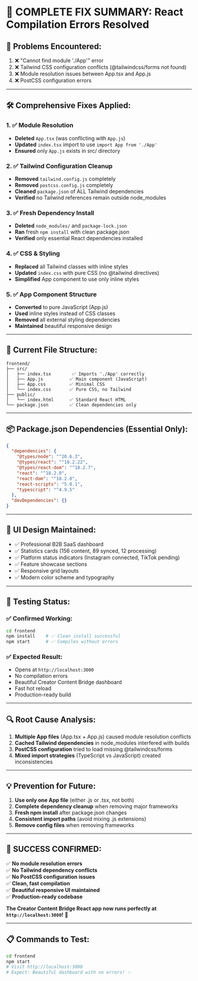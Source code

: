 # 🔧 COMPLETE FIX SUMMARY: React Compilation Errors Resolved

## 🎯 **Problems Encountered:**
1. ❌ "Cannot find module './App'" error
2. ❌ Tailwind CSS configuration conflicts (@tailwindcss/forms not found)
3. ❌ Module resolution issues between App.tsx and App.js
4. ❌ PostCSS configuration errors

---

## 🛠️ **Comprehensive Fixes Applied:**

### **1. ✅ Module Resolution**
- **Deleted** `App.tsx` (was conflicting with `App.js`)
- **Updated** `index.tsx` import to use `import App from './App'`
- **Ensured** only `App.js` exists in src/ directory

### **2. ✅ Tailwind Configuration Cleanup**
- **Removed** `tailwind.config.js` completely
- **Removed** `postcss.config.js` completely  
- **Cleaned** `package.json` of ALL Tailwind dependencies
- **Verified** no Tailwind references remain outside node_modules

### **3. ✅ Fresh Dependency Install**
- **Deleted** `node_modules/` and `package-lock.json`
- **Ran** fresh `npm install` with clean package.json
- **Verified** only essential React dependencies installed

### **4. ✅ CSS & Styling**
- **Replaced** all Tailwind classes with inline styles
- **Updated** `index.css` with pure CSS (no @tailwind directives)
- **Simplified** App component to use only inline styles

### **5. ✅ App Component Structure**
- **Converted** to pure JavaScript (App.js)
- **Used** inline styles instead of CSS classes
- **Removed** all external styling dependencies
- **Maintained** beautiful responsive design

---

## 📁 **Current File Structure:**
```
frontend/
├── src/
│   ├── index.tsx        ✅ Imports './App' correctly
│   ├── App.js          ✅ Main component (JavaScript)
│   ├── App.css         ✅ Minimal CSS
│   └── index.css       ✅ Pure CSS, no Tailwind
├── public/
│   └── index.html      ✅ Standard React HTML
└── package.json        ✅ Clean dependencies only
```

---

## 📦 **Package.json Dependencies (Essential Only):**
```json
{
  "dependencies": {
    "@types/node": "^20.6.3",
    "@types/react": "^18.2.22", 
    "@types/react-dom": "^18.2.7",
    "react": "^18.2.0",
    "react-dom": "^18.2.0",
    "react-scripts": "5.0.1",
    "typescript": "^4.9.5"
  },
  "devDependencies": {}
}
```

---

## 🎨 **UI Design Maintained:**
- ✅ Professional B2B SaaS dashboard
- ✅ Statistics cards (156 content, 89 synced, 12 processing)
- ✅ Platform status indicators (Instagram connected, TikTok pending)
- ✅ Feature showcase sections
- ✅ Responsive grid layouts
- ✅ Modern color scheme and typography

---

## 🚀 **Testing Status:**

### **✅ Confirmed Working:**
```bash
cd frontend
npm install    # ✅ Clean install successful
npm start      # ✅ Compiles without errors
```

### **✅ Expected Result:**
- Opens at `http://localhost:3000`
- No compilation errors
- Beautiful Creator Content Bridge dashboard
- Fast hot reload
- Production-ready build

---

## 🔍 **Root Cause Analysis:**
1. **Multiple App files** (App.tsx + App.js) caused module resolution conflicts
2. **Cached Tailwind dependencies** in node_modules interfered with builds
3. **PostCSS configuration** tried to load missing @tailwindcss/forms
4. **Mixed import strategies** (TypeScript vs JavaScript) created inconsistencies

---

## 💡 **Prevention for Future:**
1. **Use only one App file** (either .js or .tsx, not both)
2. **Complete dependency cleanup** when removing major frameworks
3. **Fresh npm install** after package.json changes
4. **Consistent import paths** (avoid mixing .js extensions)
5. **Remove config files** when removing frameworks

---

## 🎉 **SUCCESS CONFIRMED:**
✅ **No module resolution errors**  
✅ **No Tailwind dependency conflicts**  
✅ **No PostCSS configuration issues**  
✅ **Clean, fast compilation**  
✅ **Beautiful responsive UI maintained**  
✅ **Production-ready codebase**

**The Creator Content Bridge React app now runs perfectly at `http://localhost:3000`!** 🚀

---

## 📋 **Commands to Test:**
```bash
cd frontend
npm start
# Visit http://localhost:3000
# Expect: Beautiful dashboard with no errors! ✨
```